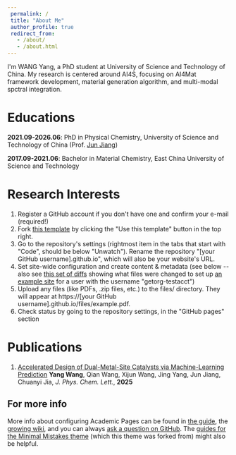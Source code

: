 ```yaml
---
 permalink: /
 title: "About Me"
 author_profile: true
 redirect_from: 
   - /about/
   - /about.html
---
```


I'm WANG Yang, a PhD student at University of Science and Technology of China. My research is centered around AI4S, focusing on AI4Mat framework development, material generation algorithm, and multi-modal spctral integration.

Educations
======
**2021.09-2026.06**: PhD in Physical Chemistry, University of Science and Technology of China (Prof. [Jun Jiang](https://scholar.google.com/citations?&user=KLwebZkAAAAJ))

**2017.09-2021.06**: Bachelor in Material Chemistry, East China University of Science and Technology

Research Interests
======
1. Register a GitHub account if you don't have one and confirm your e-mail (required!)
1. Fork [this template](https://github.com/academicpages/academicpages.github.io) by clicking the "Use this template" button in the top right. 
1. Go to the repository's settings (rightmost item in the tabs that start with "Code", should be below "Unwatch"). Rename the repository "[your GitHub username].github.io", which will also be your website's URL.
1. Set site-wide configuration and create content & metadata (see below -- also see [this set of diffs](http://archive.is/3TPas) showing what files were changed to set up [an example site](https://getorg-testacct.github.io) for a user with the username "getorg-testacct")
1. Upload any files (like PDFs, .zip files, etc.) to the files/ directory. They will appear at https://[your GitHub username].github.io/files/example.pdf.  
1. Check status by going to the repository settings, in the "GitHub pages" section

Publications
======
1. [Accelerated Design of Dual-Metal-Site Catalysts via Machine-Learning Prediction](https://pubs.acs.org/doi/full/10.1021/acs.jpclett.5c00126)
**Yang Wang**, Qian Wang, Xijun Wang, Jing Yang, Jun Jiang, Chuanyi Jia, *J. Phys. Chem. Lett.*, **2025**


For more info
------
More info about configuring Academic Pages can be found in [the guide](https://academicpages.github.io/markdown/), the [growing wiki](https://github.com/academicpages/academicpages.github.io/wiki), and you can always [ask a question on GitHub](https://github.com/academicpages/academicpages.github.io/discussions). The [guides for the Minimal Mistakes theme](https://mmistakes.github.io/minimal-mistakes/docs/configuration/) (which this theme was forked from) might also be helpful.
